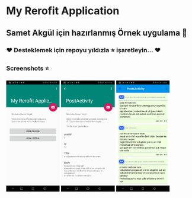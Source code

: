 # My Rerofit Application

## Samet Akgül için hazırlanmış Örnek uygulama :loudspeaker:

### :heart: Desteklemek için repoyu yıldızla :star: işaretleyin... :heart:

### Screenshots :star:

<img src="screenshots/img1.png" height="300em" />
<img src="screenshots/img2.png" height="300em" />
<img src="screenshots/img3.png" height="300em" />

